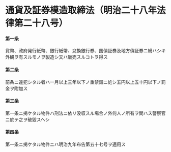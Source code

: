 # 通貨及証券模造取締法（明治二十八年法律第二十八号）
#### 第一条
貨幣、政府発行紙幣、銀行紙幣、兌換銀行券、国債証券及地方債証券ニ紛ハシキ外観ヲ有スルモノヲ製造シ又ハ販売スルコトヲ得ス
#### 第二条
前条ニ違犯シタル者ハ一月以上三年以下ノ重禁錮ニ処シ五円以上五十円以下ノ罰金ヲ附加ス
#### 第三条
第一条ニ掲ケタル物件ハ刑法ニ依リ没収スル場合ノ外何人ノ所有ヲ問ハス警察官ニ於テ之ヲ破毀スヘシ
#### 第四条
第一条ニ掲ケタル物件ニハ明治九年布告第五十七号ヲ適用ス
